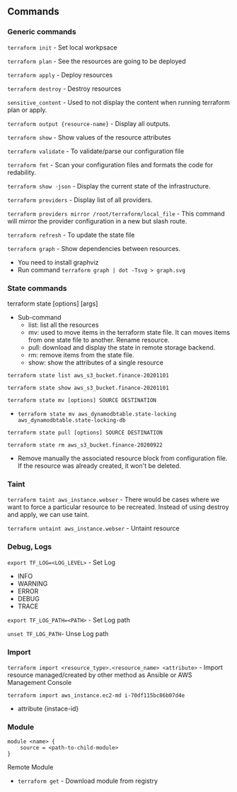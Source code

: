 ## Commands

### Generic commands

```terraform init``` - Set local workpsace

```terraform plan``` - See the resources are going to be deployed

```terraform apply``` - Deploy resources

```terraform destroy``` - Destroy resources

```sensitive_content``` - Used to not display the content when running terraform plan or apply.

```terraform output {resource-name}``` - Display all outputs.

```terraform show``` - Show values of the resource attributes

```terraform validate``` - To validate/parse our configuration file

```terraform fmt``` - Scan your configuration files and formats the code for redability.

```terraform show -json``` - Display the current state of the infrastructure.

```terraform providers``` - Display list of all providers.

```terraform providers mirror /root/terraform/local_file``` - This command will mirror the provider configuration in a new but slash route.

```terraform refresh``` - To update the state file

```terraform graph``` - Show dependencies between resources.
- You need to install graphviz
- Run command ```terraform graph | dot -Tsvg > graph.svg``` 

### State commands

terraform state <subcommand> [options] [args]
- Sub-command
    - list: list all the resources
    - mv: used to move items in the terraform state file. It can moves items from one state file to another. Rename resource.
    - pull: download and display the state in remote storage backend.
    - rm: remove items from the state file.
    - show: show the attributes of a single resource

```terraform state list aws_s3_bucket.finance-20201101```

```terraform state show aws_s3_bucket.finance-20201101```

```terraform state mv [options] SOURCE DESTINATION```
- ```terraform state mv aws_dynamodbtable.state-locking aws_dynamodbtable.state-locking-db```


```terraform state pull [options] SOURCE DESTINATION```

```terraform state rm aws_s3_bucket.finance-20200922```
- Remove manually the associated resource block from configuration file. If the resource was already created, it won't be deleted.


### Taint 
```terraform taint aws_instance.webser``` - There would be cases where we want to force a particular resource to be recreated. Instead of using destroy and apply, we can use taint.

```terraform untaint aws_instance.webser```  - Untaint resource


### Debug, Logs

```export TF_LOG=<LOG_LEVEL>``` - Set Log
- INFO
- WARNING
- ERROR
- DEBUG
- TRACE

```export TF_LOG_PATH=<PATH>``` - Set Log path

```unset TF_LOG_PATH```-  Unse Log path

### Import

```terraform import <resource_type>.<resource_name> <attribute>``` - Import resource managed/created by other method as Ansible or AWS Management Console

```terraform import aws_instance.ec2-md i-70df115bc86b07d4e```
- attribute {instace-id}


### Module

```
module <name> {
    source = <path-to-child-module>
} 
``` 

Remote Module
 - ```terraform get``` - Download module from registry